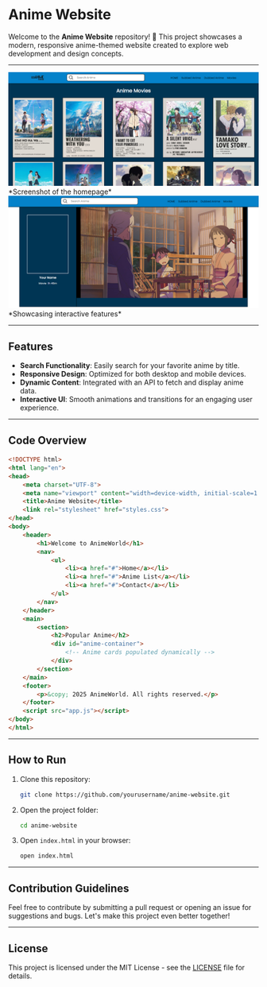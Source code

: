 # Anime Website

Welcome to the **Anime Website** repository! 🎉 This project showcases a modern, responsive anime-themed website created to explore web development and design concepts.

---

<img src="https://github.com/AJEESH8999/Anime_Website/blob/c0288cb9723f509b8ee3573da896254e98654c81/Screenshots/Screenshot%20(2).png?raw=true">
*Screenshot of the homepage*

<img src="https://github.com/AJEESH8999/Anime_Website/blob/c0288cb9723f509b8ee3573da896254e98654c81/Screenshots/Screenshot%20(3).png?raw=true">
*Showcasing interactive features*

---

## Features

- **Search Functionality**: Easily search for your favorite anime by title.
- **Responsive Design**: Optimized for both desktop and mobile devices.
- **Dynamic Content**: Integrated with an API to fetch and display anime data.
- **Interactive UI**: Smooth animations and transitions for an engaging user experience.

---

## Code Overview

```html
<!DOCTYPE html>
<html lang="en">
<head>
    <meta charset="UTF-8">
    <meta name="viewport" content="width=device-width, initial-scale=1.0">
    <title>Anime Website</title>
    <link rel="stylesheet" href="styles.css">
</head>
<body>
    <header>
        <h1>Welcome to AnimeWorld</h1>
        <nav>
            <ul>
                <li><a href="#">Home</a></li>
                <li><a href="#">Anime List</a></li>
                <li><a href="#">Contact</a></li>
            </ul>
        </nav>
    </header>
    <main>
        <section>
            <h2>Popular Anime</h2>
            <div id="anime-container">
                <!-- Anime cards populated dynamically -->
            </div>
        </section>
    </main>
    <footer>
        <p>&copy; 2025 AnimeWorld. All rights reserved.</p>
    </footer>
    <script src="app.js"></script>
</body>
</html>
```

---

## How to Run

1. Clone this repository:
   ```bash
   git clone https://github.com/yourusername/anime-website.git
   ```

2. Open the project folder:
   ```bash
   cd anime-website
   ```

3. Open `index.html` in your browser:
   ```bash
   open index.html
   ```

---

## Contribution Guidelines

Feel free to contribute by submitting a pull request or opening an issue for suggestions and bugs. Let's make this project even better together!

---

## License

This project is licensed under the MIT License - see the [LICENSE](LICENSE) file for details.
